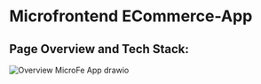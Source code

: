 # Microfrontend ECommerce-App
## Page Overview and Tech Stack:
![Overview MicroFe App drawio](https://user-images.githubusercontent.com/86466679/188177884-24aa75dd-25f9-4bf0-9d54-ba7faf476b57.png)
